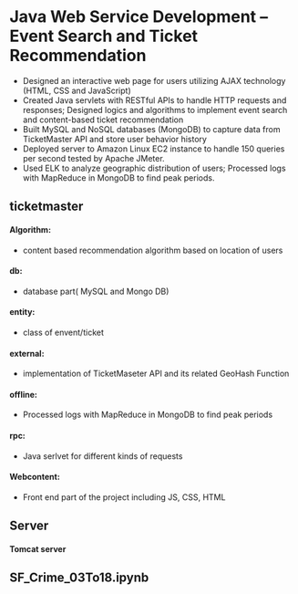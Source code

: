 Java Web Service Development – Event Search and Ticket Recommendation  
====
*	Designed an interactive web page for users utilizing AJAX technology (HTML, CSS and JavaScript)
*	Created Java servlets with RESTful APIs to handle HTTP requests and responses; Designed logics and algorithms 
to implement event search and content-based ticket recommendation
*	Built MySQL and NoSQL databases (MongoDB) to capture data from TicketMaster API and store user behavior history
*	Deployed server to Amazon Linux EC2 instance to handle 150 queries per second tested by Apache JMeter. 
*	Used ELK to analyze geographic distribution of users; Processed logs with MapReduce in MongoDB to find peak periods. 


## ticketmaster

#### Algorithm:
* content based recommendation algorithm based on location of users
#### db:
* database part( MySQL and Mongo DB)
#### entity:
* class of envent/ticket
#### external:
* implementation of TicketMaseter API and its related GeoHash Function
#### offline:
* Processed logs with MapReduce in MongoDB to find peak periods
#### rpc:
* Java serlvet for different kinds of requests

#### Webcontent:
* Front end part of the project including JS, CSS, HTML

## Server
#### Tomcat server 


## SF_Crime_03To18.ipynb
